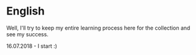 # English

Well, I'll try to keep my entire learning process here for the collection and see my success.

16.07.2018 - I start :)
